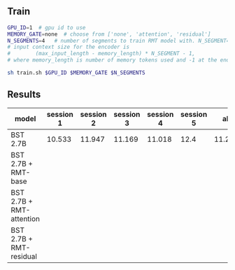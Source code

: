 ## Train

```bash
GPU_ID=1  # gpu id to use
MEMORY_GATE=none  # choose from ['none', 'attention', 'residual']
N_SEGMENTS=4   # number of segments to train RMT model with. N_SEGMENT=4 means the effective
# input context size for the encoder is
#        (max_input_length - memory_length) * N_SEGMENT - 1,
# where memory_length is number of memory tokens used and -1 at the end is for EOS.

sh train.sh $GPU_ID $MEMORY_GATE $N_SEGMENTS
```

## Results

| model                    | session 1 | session 2 | session 3 | session 4 | session 5 |  all   |
|--------------------------|-----------|-----------|-----------|-----------|-----------|--------|
| BST 2.7B                 | 10.533    | 11.947    | 11.169    | 11.018    | 12.4      | 11.201 |
| BST 2.7B + RMT-base      |           |           |           |           |           |        |
| BST 2.7B + RMT-attention |           |           |           |           |           |        |
| BST 2.7B + RMT-residual  |           |           |           |           |           |        |
